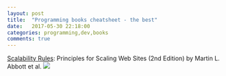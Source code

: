 ```yaml
---
layout: post
title:  "Programming books cheatsheet - the best"
date:   2017-05-30 22:18:00
categories: programming,dev,books
comments: true
--- 
```


[Scalability Rules](http://a.co/80Y7wHJ): Principles for Scaling Web Sites (2nd Edition) by Martin L. Abbott et al. 
<a href="http://a.co/80Y7wHJ" target="_blank"><img src="https://images-na.ssl-images-amazon.com/images/I/51tCoqsTCwL._SX381_BO1,204,203,200_.jpg"/></a>